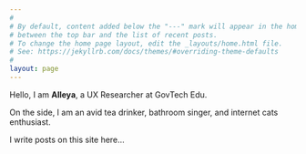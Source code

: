```yaml
---
#
# By default, content added below the "---" mark will appear in the home page
# between the top bar and the list of recent posts.
# To change the home page layout, edit the _layouts/home.html file.
# See: https://jekyllrb.com/docs/themes/#overriding-theme-defaults
#
layout: page
---
```


Hello, I am **Alleya**, a UX Researcher at GovTech Edu.

On the side, I am an avid tea drinker, bathroom singer, and internet cats enthusiast.

I write posts on this site here...
